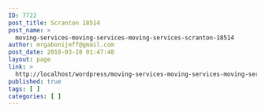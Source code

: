 ```yaml
---
ID: 7722
post_title: Scranton 18514
post_name: >
  moving-services-moving-services-moving-services-scranton-18514
author: mrgabonijeff@gmail.com
post_date: 2018-03-28 01:47:48
layout: page
link: >
  http://localhost/wordpress/moving-services-moving-services-moving-services-scranton-18514/
published: true
tags: [ ]
categories: [ ]
---
```

